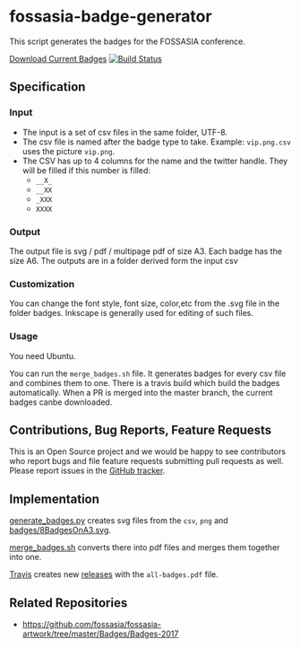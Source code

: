 fossasia-badge-generator
========================

This script generates the badges for the FOSSASIA conference.

[Download Current Badges](https://niccokunzmann.github.io/download_latest/all-badges.pdf)
[![Build Status](https://travis-ci.org/niccokunzmann/fossasia-badge-generator.svg?branch=master)][travis]

Specification
-------------

### Input

- The input is a set of csv files in the same folder, UTF-8.
- The csv file is named after the badge type to take. 
  Example: `vip.png.csv` uses the picture `vip.png`.
- The CSV has up to 4 columns for the name and the twitter handle.
  They will be filled if this number is filled:
  - `__X_`
  - `__XX`
  - `_XXX`
  - `XXXX`

### Output

The output file is svg / pdf / multipage pdf of size A3.
Each badge has the size A6.
The outputs are in a folder derived form the input csv

### Customization

You can change the font style, font size, color,etc from the .svg file in the folder badges.
Inkscape is generally used for editing of such files.

### Usage

You need Ubuntu.

You can run the `merge_badges.sh` file.
It generates badges for every csv file and combines them to one.
There is a travis build which build the badges automatically.
When a PR is merged into the master branch, the current badges canbe downloaded.

Contributions, Bug Reports, Feature Requests
--------------
This is an Open Source project and we would be happy to see contributors who report bugs and file feature requests submitting pull requests as well. Please report issues in the [GitHub tracker][new-issue].

Implementation
--------------

[generate_badges.py](generate_badges.py) creates svg files from the `csv`, `png` and
[badges/8BadgesOnA3.svg](badges/8BadgesOnA3.svg).

[merge_badges.sh](merge_badges.sh) converts there into pdf files and merges
them together into one.

[Travis][travis] creates new [releases][releases] with the `all-badges.pdf` file.

Related Repositories
--------------------

- https://github.com/fossasia/fossasia-artwork/tree/master/Badges/Badges-2017

[travis]: https://travis-ci.org/niccokunzmann/fossasia-badge-generator
[releases]: https://github.com/niccokunzmann/fossasia-badge-generator/releases
[new-issue]: https://github.com/niccokunzmann/fossasia-badge-generator/issues/new
